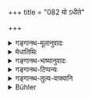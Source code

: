 +++
title = "082 यो ऽधीते"

+++

<details><summary>गङ्गानथ-मूलानुवादः</summary>

He who, untired, recites this, day after day, for three years, turns into air, and becoming transfigured into Ākāśa, reaches the supreme brahman.—(82)
</details>

<details><summary>मेधातिथिः</summary>

आकाश इव सर्वव्यापी विभुः संपद्यते, **खमूर्तिः** खस्वभाववान् भवति । न तु मूर्तिः शरीरम्, आकाशस्य शरीराभावात् । अथ किम् इदं ब्रह्म, यद् रूपापत्तिर् उच्यते । परमात्मानन्दरूपः, यस्येमे क्षेत्रज्ञाः पवनजवोद्धतस्य वारिराशेर् इवोर्मयः । ते यथा प्रशान्तावस्थे तस्मिंस् तद्रूपा भवन्ति । एवम् अमी तद्रूपा आत्मानः संपद्यन्ते । विशेषतश् च सर्वम् एतद् द्वादशे वक्ष्यते । अध्ययनम् इदं गायत्र्याश् चोदितं न जपो, न चावृत्तिगणनास्ति । **अतन्द्रित** इतिवचनाद् बहुकृत्वः करणं प्रतीयते । सकृत्प्रयोगे हि नास्ति तन्द्राशङ्का । मोक्षार्थिनो ऽयं विधिः ॥ २.८२ ॥
</details>

<details><summary>गङ्गानथ-भाष्यानुवादः</summary>

He becomes omnipresent, all-pervading, like *Ākāśa*.

‘*Transfigured into Ākāśa*’—means that he acquires the nature of Ākāśa. ‘*Mūrti*,’ ‘Figure,’ does not stand here for the *Body*; as Ākāśa has no ‘body’ at all.

“What is this ‘*Brahman*’ into whose form the man is said to become merged?”

It is the Supreme Soul, of the nature of Bliss; He of whom all these embodied souls are mere inodes, just as waves are of the ocean perturbed by the force of wind. And just as when the ocean becomes calm, the waves become merged into it, in the same manner the embodied souls become transformed and merged into the Supreme Soul. All this is going to be described in detail in Discourse 12.

What is enjoined in the present context is the mere reciting and study of the *Gāyatrī* verse, not its *Japa*, repetition; this is shown by the fact that the number of repetitions is not stated.

‘*Untired*’;—this denotes that the recitation is to be carried out again and again; as a single recitation can never tire a person.

What is enjoined here pertains to persons seeking for Final Release.—(82)
</details>

<details><summary>गङ्गानथ-टिप्पन्यः</summary>

This verse is quoted in *Vīramitrodaya* (Āḥnika, p. 321), which supplies the following explanatory notes:—

‘*Vāyubhūtaḥ*’—as quick- moving as the wind, or ‘encased in the Subtle Body’—as explained in *Kalpataru*;—‘*Khamūrtimān*’—becoming as all-pervading as the *Ākāśa*, becomes the Supreme Self.,

It is quoted also in *Parāśaramādhava* (Ācāra, p. 286) as eulogising the
*japa* of the *Gāyatrī mantra*;—and in *Saṃskāraratnamālā* (p. 236).
</details>

<details><summary>गङ्गानथ-तुल्य-वाक्यानि</summary>

**(verses 81-82)  
**

See Comparative notes for [Verse 2.81].
</details>

<details><summary>Bühler</summary>

082	He who daily recites that (verse), untired, during three years, will enter (after death) the highest Brahman, move as free as air, and assume an ethereal form.
</details>
